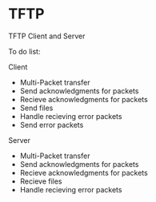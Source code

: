 # TFTP
 TFTP Client and Server

To do list:

Client
- Multi-Packet transfer
- Send acknowledgments for packets
- Recieve acknowledgments for packets
- Send files
- Handle recieving error packets
- Send error packets

Server
- Multi-Packet transfer
- Send acknowledgments for packets
- Recieve acknowledgments for packets
- Recieve files
- Handle recieving error packets

